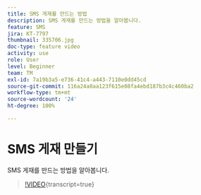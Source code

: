 ```yaml
---
title: SMS 게재를 만드는 방법
description: SMS 게재를 만드는 방법을 알아봅니다.
feature: SMS
jira: KT-7797
thumbnail: 335706.jpg
doc-type: feature video
activity: use
role: User
level: Beginner
team: TM
exl-id: 7a19b3a5-e736-41c4-a443-7110e0dd45cd
source-git-commit: 116a24a8aa123f615e08fa4ebd187b3c4c460ba2
workflow-type: tm+mt
source-wordcount: '24'
ht-degree: 100%

---
```


# SMS 게재 만들기 

SMS 게재를 만드는 방법을 알아봅니다.

>[!VIDEO](https://video.tv.adobe.com/v/335706?quality=12&learn=on){transcript=true}
